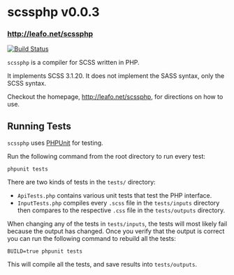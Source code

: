 # scssphp v0.0.3
### <http://leafo.net/scssphp>

[![Build Status](https://secure.travis-ci.org/leafo/scssphp.png)](http://travis-ci.org/leafo/scssphp)

`scssphp` is a compiler for SCSS written in PHP.

It implements SCSS 3.1.20. It does not implement the SASS syntax, only the SCSS
syntax.

Checkout the homepage, <http://leafo.net/scssphp>, for directions on how to use.


## Running Tests

`scssphp` uses [PHPUnit](https://github.com/sebastianbergmann/phpunit) for testing.

Run the following command from the root directory to run every test:

    phpunit tests

There are two kinds of tests in the `tests/` directory:

* `ApiTests.php` contains various unit tests that test the PHP interface.
* `InputTests.php` compiles every `.scss` file in the `tests/inputs` directory
  then compares to the respective `.css` file in the `tests/outputs` directory.

When changing any of the tests in `tests/inputs`, the tests will most likely
fail because the output has changed. Once you verify that the output is correct
you can run the following command to rebuild all the tests:

    BUILD=true phpunit tests

This will compile all the tests, and save results into `tests/outputs`.
